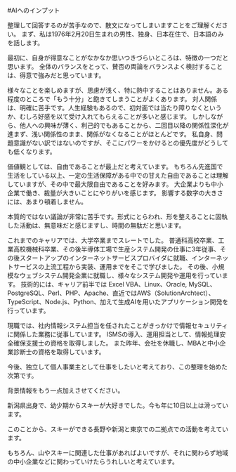 #AIへのインプット

整理して回答するのが苦手なので、散文になってしまいますことをご理解ください。
まず、私は1976年2月20日生まれの男性、独身、日本在住で、日本語のみを話します。

最初に、自身が得意なことがなかなか思いつきづらいところは、特徴の一つだと思います。
全体のバランスをとって、賛否の両論をバランスよく検討することは、得意で強みだと思っています。

様々なことを楽しめますが、思慮が浅く、特に熱中することはありません。ある程度のところで「もう十分」と飽きてしまうことがよくあります。
対人関係は、明確に苦手です。人生経験もあるので、初対面では当たり障りなくというか、むしろ好感を以て受け入れてもらえることが多いと感じます。
しかしながら、他人への興味が薄く、利己的でもあることから、二回目以降の関係性深化が進まず、浅い関係性のまま、関係がなくなることがほとんどです。
私自身、問題意識がない訳ではないのですが、そこにパワーをかけるとの優先度がどうしても低くなります。

価値観としては、自由であることが最上だと考えています。
もちろん先進国で生活をしている以上、一定の生活保障がある中での甘えた自由であることは理解していますが、その中で最大限自由であることを好みます。
大企業よりも中小企業で働き、裁量が大きいことにやりがいを感じます。
影響する数字の大きさには、あまり頓着しません。

本質的ではない議論が非常に苦手です。形式にとらわれ、形を整えることに固執した活動は、無意味だと感じますし、時間の無駄だと思います。

これまでのキャリアでは、大学卒業までスレートでした。
普通科高校卒業、工業高校機械科卒業、その後半導体工場で生産システム開発の仕事に3年従事、その後スタートアップのインターネットサービスプロバイダに就職、インターネットサービスの上流工程から実装、運用までをそこで学びました。
その後、小規模なウェブシステム開発企業に就職し、様々なシステム開発や運用を行っています。
技術的には、キャリア前半では Excel VBA、Linux、Oracle, MySQL、PostgreSQL、Perl、PHP、Apache、直近ではAWS（SolutionArchtect）、TypeScript、Node.js、Python、加えて生成AIを用いたアプリケーション開発を行っています。

現職では、社内情報システム担当を任されたことがきっかけで情報セキュリティに関係した業務に従事しています。
ISMSの導入、運用担当として、情報処理安全確保支援士の資格を取得しました。
また昨年、会社を休職し、MBAと中小企業診断士の資格を取得しています。

今後、独立して個人事業主として仕事をしたいと考えており、この整理を始めた次第です。

背景情報をもう一点加えさせてください。

新潟県出身で、幼少期からスキーが大好きでした。今も年に10日以上は滑っています。

このことから、スキーができる長野や新潟と東京での二拠点での活動を考えています。

もちろん、山やスキーに関連した仕事があればよいですが、それに関わらず地域の中小企業などに関わっていけたらうれしいと考えています。
